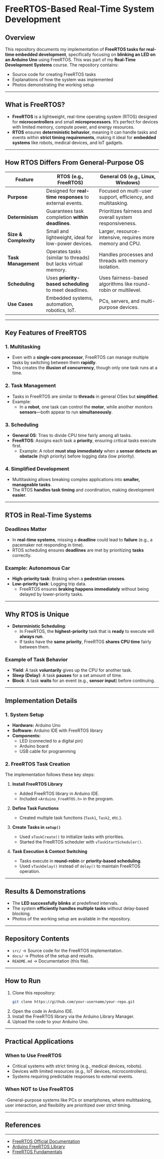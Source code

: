 # FreeRTOS-Based Real-Time System Development

## Overview
This repository documents my implementation of **FreeRTOS tasks for real-time embedded development**, specifically focusing on **blinking an LED on an Arduino Uno** using FreeRTOS. This was part of my **Real-Time Development Systems** course. The repository contains:
- Source code for creating FreeRTOS tasks
- Explanations of how the system was implemented
- Photos demonstrating the working setup

---

## **What is FreeRTOS?**
- **FreeRTOS** is a lightweight, real-time operating system (RTOS) designed for **microcontrollers** and small **microprocessors**. It’s perfect for devices with limited memory, compute power, and energy resources.
- **RTOS** ensures **deterministic behavior**, meaning it can handle tasks and events within **strict timing requirements**, making it ideal for **embedded systems** like robots, medical devices, and IoT gadgets.

---

## **How RTOS Differs From General-Purpose OS**

| **Feature** | **RTOS (e.g., FreeRTOS)** | **General OS (e.g., Linux, Windows)** |
|------------|--------------------------|--------------------------------------|
| **Purpose** | Designed for **real-time responses** to external events. | Focused on multi-user support, efficiency, and multitasking. |
| **Determinism** | Guarantees task completion **within deadlines**. | Prioritizes fairness and overall system responsiveness. |
| **Size & Complexity** | Small and lightweight, ideal for low-power devices. | Larger, resource-intensive, requires more memory and CPU. |
| **Task Management** | Operates tasks (similar to threads) but lacks virtual memory. | Handles processes and threads with memory isolation. |
| **Scheduling** | Uses **priority-based scheduling** to meet deadlines. | Uses fairness-based algorithms like round-robin or multilevel. |
| **Use Cases** | Embedded systems, automation, robotics, IoT. | PCs, servers, and multi-purpose devices. |

---

## **Key Features of FreeRTOS**

### 1. Multitasking
- Even with a **single-core processor**, FreeRTOS can manage multiple tasks by switching between them **rapidly**.
- This creates the **illusion of concurrency**, though only one task runs at a time.

### 2. Task Management
- Tasks in FreeRTOS are similar to **threads** in general OSes but **simplified**.
- Example:  
  - In a **robot**, one task can control the **motor**, while another monitors **sensors**—both appear to run **simultaneously**.

### 3. Scheduling
- **General OS**: Tries to divide CPU time fairly among all tasks.
- **FreeRTOS**: Assigns each task a **priority**, ensuring critical tasks execute first.
  - Example: A robot **must stop immediately** when a **sensor detects an obstacle** (high priority) before logging data (low priority).

### 4. Simplified Development
- Multitasking allows breaking complex applications into **smaller, manageable tasks**.
- The RTOS **handles task timing** and coordination, making development **easier**.

---

## **RTOS in Real-Time Systems**

### Deadlines Matter
- In **real-time systems**, missing a **deadline** could lead to **failure** (e.g., a pacemaker not responding in time).
- RTOS scheduling ensures **deadlines** are met by prioritizing **tasks** correctly.

### Example: Autonomous Car
- **High-priority task**: Braking when a **pedestrian crosses**.
- **Low-priority task**: Logging trip data.  
  - FreeRTOS ensures **braking happens immediately** without being delayed by lower-priority tasks.

---

## **Why RTOS is Unique**
- **Deterministic Scheduling**:
  - In FreeRTOS, the **highest-priority** task that is **ready** to execute will **always run**.
  - If tasks have the **same priority**, FreeRTOS **shares CPU time** fairly between them.

### Example of Task Behavior
- **Yield**: A task **voluntarily** gives up the CPU for another task.
- **Sleep (Delay)**: A task **pauses** for a set amount of time.
- **Block**: A task **waits** for an event (e.g., **sensor input**) before continuing.

---

## **Implementation Details**
### 1. System Setup
- **Hardware:** Arduino Uno
- **Software:** Arduino IDE with FreeRTOS library
- **Components:** 
  - LED (connected to a digital pin)
  - Arduino board
  - USB cable for programming

### 2. FreeRTOS Task Creation
The implementation follows these key steps:

1. **Install FreeRTOS Library**  
   - Added FreeRTOS library in Arduino IDE.
   - Included `<Arduino_FreeRTOS.h>` in the program.

2. **Define Task Functions**  
   - Created multiple task functions (`Task1`, `Task2`, etc.).

3. **Create Tasks in `setup()`**  
   - Used `xTaskCreate()` to initialize tasks with priorities.
   - Started the FreeRTOS scheduler with `vTaskStartScheduler()`.

4. **Task Execution & Context Switching**  
   - Tasks execute in **round-robin** or **priority-based scheduling**.
   - Used `vTaskDelay()` instead of `delay()` to maintain FreeRTOS operation.

---

## **Results & Demonstrations**
- The **LED successfully blinks** at predefined intervals.
- The system **efficiently handles multiple tasks** without delay-based blocking.
- Photos of the working setup are available in the repository.

---

## **Repository Contents**
- `src/` → Source code for the FreeRTOS implementation.
- `docs/` → Photos of the setup and results.
- `README.md` → Documentation (this file).

---

## **How to Run**
1. Clone this repository:
   ```sh
   git clone https://github.com/your-username/your-repo.git
2. Open the code in Arduino IDE.
3. Install the FreeRTOS library via the Arduino Library Manager.
4. Upload the code to your Arduino Uno.

---

## **Practical Applications**
 ### When to Use FreeRTOS
- Critical systems with strict timing (e.g., medical devices, robots).
- Devices with limited resources (e.g., IoT devices, microcontrollers).
- Systems requiring predictable responses to external events.
### When NOT to Use FreeRTOS
-General-purpose systems like PCs or smartphones, where multitasking, user interaction, and flexibility are prioritized over strict timing.

---

## **References**
-------------- 
* [FreeRTOS Official Documentation](https://www.freertos.org/)
* [Arduino FreeRTOS Library](https://github.com/feilipu/Arduino_FreeRTOS_Library)
* [FreeRTOS Fundamentals](https://www.freertos.org/Documentation/01-FreeRTOS-quick-start/01-Beginners-guide/01-RTOS-fundamentals)



